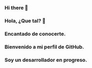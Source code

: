 ### Hi there 👋

<!--
**Sodadelimon888/SodadeLimon888** is a ✨ _special_ ✨ repository because its `README.md` (this file) appears on your GitHub profile.

Here are some ideas to get you started:

- 🔭 I’m currently working on ...
- 🌱 I’m currently learning ...
- 👯 I’m looking to collaborate on ...
- 🤔 I’m looking for help with ...
- 💬 Ask me about ...
- 📫 How to reach me: ...
- 😄 Pronouns: ...
- ⚡ Fun fact: ...
-->

### Hola, ¿Que tal? 👋
### Encantado de conocerte.
### Bienvenido a mi perfil de GitHub.

### Soy un desarrollador en progreso.
